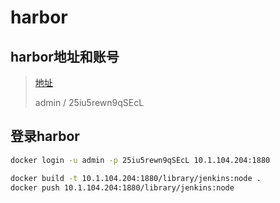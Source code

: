 # harbor

## harbor地址和账号

> [地址](http://10.1.104.204:1880/)
>
> admin / 25iu5rewn9qSEcL

## 登录harbor

```bash
docker login -u admin -p 25iu5rewn9qSEcL 10.1.104.204:1880

docker build -t 10.1.104.204:1880/library/jenkins:node .
docker push 10.1.104.204:1880/library/jenkins:node
```
